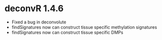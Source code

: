 # deconvR 1.4.6
* Fixed a bug in deconvolute
* findSignatures now can construct tissue specific methylation signatures
* findSignatures now can construct tissue specific DMPs